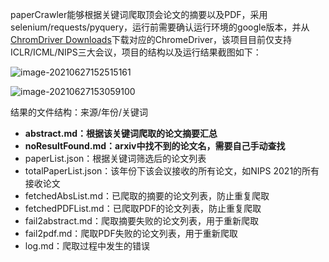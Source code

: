 paperCrawler能够根据关键词爬取顶会论文的摘要以及PDF，采用selenium/requests/pyquery，运行前需要确认运行环境的google版本，并从[ChromDriver Downloads](https://chromedriver.chromium.org/downloads)下载对应的ChromeDriver，该项目目前仅支持ICLR/ICML/NIPS三大会议，项目的结构以及运行结果截图如下：

![image-20210627152515161](C:%5CUsers%5C15487%5CAppData%5CRoaming%5CTypora%5Ctypora-user-images%5Cimage-20210627152515161.png)

![image-20210627153059100](C:%5CUsers%5C15487%5CAppData%5CRoaming%5CTypora%5Ctypora-user-images%5Cimage-20210627153059100.png)

结果的文件结构：来源/年份/关键词

- **abstract.md：根据该关键词爬取的论文摘要汇总**
- **noResultFound.md：arxiv中找不到的论文名，需要自己手动查找**
- paperList.json：根据关键词筛选后的论文列表
- totalPaperList.json：该年份下该会议接收的所有论文，如NIPS 2021的所有接收论文
- fetchedAbsList.md：已爬取的摘要的论文列表，防止重复爬取
- fetchedPDFList.md：已爬取PDF的论文列表，防止重复爬取
- fail2abstract.md：爬取摘要失败的论文列表，用于重新爬取
- fail2pdf.md：爬取PDF失败的论文列表，用于重新爬取
- log.md：爬取过程中发生的错误





